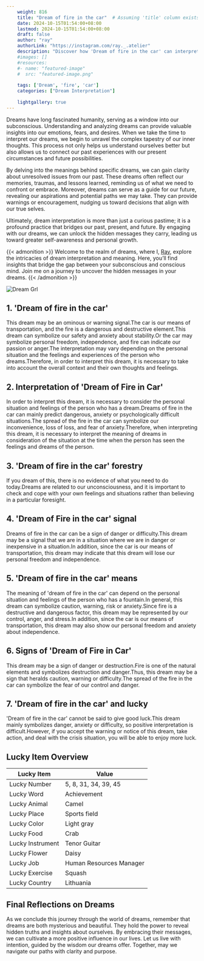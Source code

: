 ```yaml
---
    weight: 816
    title: "Dream of fire in the car"  # Assuming 'title' column exists
    date: 2024-10-15T01:54:00+08:00
    lastmod: 2024-10-15T01:54:00+08:00
    draft: false
    author: "ray"
    authorLink: "https://instagram.com/ray._.atelier"
    description: "Discover how 'Dream of fire in the car' can interpret your future and uncover its significant meanings in your life."
    #images: []
    #resources:
    #- name: "featured-image"
    #  src: "featured-image.png"
    
    tags: ['Dream', 'fire', 'car']
    categories: ["Dream Interpretation"]
    
    lightgallery: true
---
```

    
Dreams have long fascinated humanity, serving as a window into our subconscious. Understanding and analyzing dreams can provide valuable insights into our emotions, fears, and desires. When we take the time to interpret our dreams, we begin to unravel the complex tapestry of our inner thoughts. This process not only helps us understand ourselves better but also allows us to connect our past experiences with our present circumstances and future possibilities.

By delving into the meanings behind specific dreams, we can gain clarity about unresolved issues from our past. These dreams often reflect our memories, traumas, and lessons learned, reminding us of what we need to confront or embrace. Moreover, dreams can serve as a guide for our future, revealing our aspirations and potential paths we may take. They can provide warnings or encouragement, nudging us toward decisions that align with our true selves.

Ultimately, dream interpretation is more than just a curious pastime; it is a profound practice that bridges our past, present, and future. By engaging with our dreams, we can unlock the hidden messages they carry, leading us toward greater self-awareness and personal growth.

{{< admonition >}}
Welcome to the realm of dreams, where I, [Ray](https://instagram.com/ray._.atelier), explore the intricacies of dream interpretation and meaning. Here, you’ll find insights that bridge the gap between your subconscious and conscious mind. Join me on a journey to uncover the hidden messages in your dreams.
{{< /admonition >}}

![Dream Grl](https://cdn.pixabay.com/photo/2017/11/02/03/35/gothic-2910057_1280.jpg "Dream Grl")

## 1. 'Dream of fire in the car'
This dream may be an ominous or warning signal.The car is our means of transportation, and the fire is a dangerous and destructive element.This dream can symbolize our safety and anxiety about stability.Or the car may symbolize personal freedom, independence, and fire can indicate our passion or anger.The interpretation may vary depending on the personal situation and the feelings and experiences of the person who dreams.Therefore, in order to interpret this dream, it is necessary to take into account the overall context and their own thoughts and feelings.

## 2. Interpretation of 'Dream of Fire in Car'
In order to interpret this dream, it is necessary to consider the personal situation and feelings of the person who has a dream.Dreams of fire in the car can mainly predict dangerous, anxiety or psychologically difficult situations.The spread of the fire in the car can symbolize our inconvenience, loss of loss, and fear of anxiety.Therefore, when interpreting this dream, it is necessary to interpret the meaning of dreams in consideration of the situation at the time when the person has seen the feelings and dreams of the person.

## 3. 'Dream of fire in the car' forestry
If you dream of this, there is no evidence of what you need to do today.Dreams are related to our unconsciousness, and it is important to check and cope with your own feelings and situations rather than believing in a particular foresight.

## 4. 'Dream of Fire in the car' signal
Dreams of fire in the car can be a sign of danger or difficulty.This dream may be a signal that we are in a situation where we are in danger or inexpensive in a situation.In addition, since the car is our means of transportation, this dream may indicate that this dream will lose our personal freedom and independence.

## 5. 'Dream of fire in the car' means
The meaning of 'dream of fire in the car' can depend on the personal situation and feelings of the person who has a fountain.In general, this dream can symbolize caution, warning, risk or anxiety.Since fire is a destructive and dangerous factor, this dream may be represented by our control, anger, and stress.In addition, since the car is our means of transportation, this dream may also show our personal freedom and anxiety about independence.

## 6. Signs of 'Dream of Fire in Car'
This dream may be a sign of danger or destruction.Fire is one of the natural elements and symbolizes destruction and danger.Thus, this dream may be a sign that heralds caution, warning or difficulty.The spread of the fire in the car can symbolize the fear of our control and danger.

## 7. 'Dream of fire in the car' and lucky
'Dream of fire in the car' cannot be said to give good luck.This dream mainly symbolizes danger, anxiety or difficulty, so positive interpretation is difficult.However, if you accept the warning or notice of this dream, take action, and deal with the crisis situation, you will be able to enjoy more luck.

## Lucky Item Overview
| Lucky Item          | Value              |
|---------------|--------------------|
| Lucky Number        | 5, 8, 31, 34, 39, 45  |
| Lucky Word          | Achievement |
| Lucky Animal        | Camel |
| Lucky Place         | Sports field     |
| Lucky Color         | Light gray     |
| Lucky Food          | Crab      |
| Lucky Instrument    | Tenor Guitar |
| Lucky Flower        | Daisy    |
| Lucky Job           | Human Resources Manager       |
| Lucky Exercise      | Squash  |
| Lucky Country       | Lithuania    |


##  Final Reflections on Dreams

As we conclude this journey through the world of dreams, remember that dreams are both mysterious and beautiful. They hold the power to reveal hidden truths and insights about ourselves. By embracing their messages, we can cultivate a more positive influence in our lives. Let us live with intention, guided by the wisdom our dreams offer. Together, may we navigate our paths with clarity and purpose.
